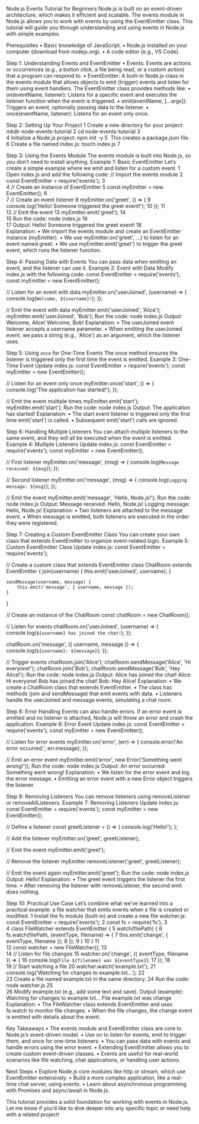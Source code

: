 

Node.js Events Tutorial for Beginners
Node.js is built on an event-driven architecture, which makes it efficient and scalable. The events module in Node.js allows you to work with events by using the EventEmitter class. This tutorial will guide you through understanding and using events in Node.js with simple examples.

Prerequisites
	•	Basic knowledge of JavaScript.
	•	Node.js installed on your computer (download from nodejs.org).
	•	A code editor (e.g., VS Code).

Step 1: Understanding Events and EventEmitter
	•	Events: Events are actions or occurrences (e.g., a button click, a file being read, or a custom action) that a program can respond to.
	•	EventEmitter: A built-in Node.js class in the events module that allows objects to emit (trigger) events and listen for them using event handlers.
The EventEmitter class provides methods like:
	•	on(eventName, listener): Listens for a specific event and executes the listener function when the event is triggered.
	•	emit(eventName, [...args]): Triggers an event, optionally passing data to the listener.
	•	once(eventName, listener): Listens for an event only once.

Step 2: Setting Up Your Project
	1	Create a new directory for your project: mkdir node-events-tutorial
	2	cd node-events-tutorial
	3	
	4	Initialize a Node.js project: npm init -y
	5	 This creates a package.json file.
	6	Create a file named index.js: touch index.js
	7	

Step 3: Using the Events Module
The events module is built into Node.js, so you don’t need to install anything.
Example 1: Basic EventEmitter
Let’s create a simple example where we emit and listen for a custom event.
	1	Open index.js and add the following code: // Import the events module
	2	const EventEmitter = require('events');
	3	
	4	// Create an instance of EventEmitter
	5	const myEmitter = new EventEmitter();
	6	
	7	// Create an event listener
	8	myEmitter.on('greet', () => {
	9	    console.log('Hello! Someone triggered the greet event!');
	10	});
	11	
	12	// Emit the event
	13	myEmitter.emit('greet');
	14	
	15	Run the code: node index.js
	16	
	17	Output: Hello! Someone triggered the greet event!
	18	
Explanation:
	•	We import the events module and create an EventEmitter instance (myEmitter).
	•	We use myEmitter.on('greet', ...) to listen for an event named greet.
	•	We use myEmitter.emit('greet') to trigger the greet event, which runs the listener function.

Step 4: Passing Data with Events
You can pass data when emitting an event, and the listener can use it.
Example 2: Event with Data
Modify index.js with the following code:
const EventEmitter = require('events');
const myEmitter = new EventEmitter();

// Listen for an event with data
myEmitter.on('userJoined', (username) => {
    console.log(`Welcome, ${username}!`);
});

// Emit the event with data
myEmitter.emit('userJoined', 'Alice');
myEmitter.emit('userJoined', 'Bob');
Run the code:
node index.js
Output:
Welcome, Alice!
Welcome, Bob!
Explanation:
	•	The userJoined event listener accepts a username parameter.
	•	When emitting the userJoined event, we pass a string (e.g., 'Alice') as an argument, which the listener uses.

Step 5: Using `once` for One-Time Events
The once method ensures the listener is triggered only the first time the event is emitted.
Example 3: One-Time Event
Update index.js:
const EventEmitter = require('events');
const myEmitter = new EventEmitter();

// Listen for an event only once
myEmitter.once('start', () => {
    console.log('The application has started!');
});

// Emit the event multiple times
myEmitter.emit('start');
myEmitter.emit('start');
Run the code:
node index.js
Output:
The application has started!
Explanation:
	•	The start event listener is triggered only the first time emit('start') is called.
	•	Subsequent emit('start') calls are ignored.

Step 6: Handling Multiple Listeners
You can attach multiple listeners to the same event, and they will all be executed when the event is emitted.
Example 4: Multiple Listeners
Update index.js:
const EventEmitter = require('events');
const myEmitter = new EventEmitter();

// First listener
myEmitter.on('message', (msg) => {
    console.log(`Message received: ${msg}`);
});

// Second listener
myEmitter.on('message', (msg) => {
    console.log(`Logging message: ${msg}`);
});

// Emit the event
myEmitter.emit('message', 'Hello, Node.js!');
Run the code:
node index.js
Output:
Message received: Hello, Node.js!
Logging message: Hello, Node.js!
Explanation:
	•	Two listeners are attached to the message event.
	•	When message is emitted, both listeners are executed in the order they were registered.

Step 7: Creating a Custom EventEmitter Class
You can create your own class that extends EventEmitter to organize event-related logic.
Example 5: Custom EventEmitter Class
Update index.js:
const EventEmitter = require('events');

// Create a custom class that extends EventEmitter
class ChatRoom extends EventEmitter {
    join(username) {
        this.emit('userJoined', username);
    }

    sendMessage(username, message) {
        this.emit('message', { username, message });
    }
}

// Create an instance of the ChatRoom
const chatRoom = new ChatRoom();

// Listen for events
chatRoom.on('userJoined', (username) => {
    console.log(`${username} has joined the chat!`);
});

chatRoom.on('message', ({ username, message }) => {
    console.log(`${username}: ${message}`);
});

// Trigger events
chatRoom.join('Alice');
chatRoom.sendMessage('Alice', 'Hi everyone!');
chatRoom.join('Bob');
chatRoom.sendMessage('Bob', 'Hey Alice!');
Run the code:
node index.js
Output:
Alice has joined the chat!
Alice: Hi everyone!
Bob has joined the chat!
Bob: Hey Alice!
Explanation:
	•	We create a ChatRoom class that extends EventEmitter.
	•	The class has methods (join and sendMessage) that emit events with data.
	•	Listeners handle the userJoined and message events, simulating a chat room.

Step 8: Error Handling
Events can also handle errors. If an error event is emitted and no listener is attached, Node.js will throw an error and crash the application.
Example 6: Error Event
Update index.js:
const EventEmitter = require('events');
const myEmitter = new EventEmitter();

// Listen for error events
myEmitter.on('error', (err) => {
    console.error('An error occurred:', err.message);
});

// Emit an error event
myEmitter.emit('error', new Error('Something went wrong!'));
Run the code:
node index.js
Output:
An error occurred: Something went wrong!
Explanation:
	•	We listen for the error event and log the error message.
	•	Emitting an error event with a new Error object triggers the listener.

Step 9: Removing Listeners
You can remove listeners using removeListener or removeAllListeners.
Example 7: Removing Listeners
Update index.js:
const EventEmitter = require('events');
const myEmitter = new EventEmitter();

// Define a listener
const greetListener = () => {
    console.log('Hello!');
};

// Add the listener
myEmitter.on('greet', greetListener);

// Emit the event
myEmitter.emit('greet');

// Remove the listener
myEmitter.removeListener('greet', greetListener);

// Emit the event again
myEmitter.emit('greet');
Run the code:
node index.js
Output:
Hello!
Explanation:
	•	The greet event triggers the listener the first time.
	•	After removing the listener with removeListener, the second emit does nothing.

Step 10: Practical Use Case
Let’s combine what we’ve learned into a practical example: a file watcher that emits events when a file is created or modified.
	1	Install the fs module (built-in) and create a new file watcher.js: const EventEmitter = require('events');
	2	const fs = require('fs');
	3	
	4	class FileWatcher extends EventEmitter {
	5	    watch(filePath) {
	6	        fs.watch(filePath, (eventType, filename) => {
	7	            this.emit('change', { eventType, filename });
	8	        });
	9	    }
	10	}
	11	
	12	const watcher = new FileWatcher();
	13	
	14	// Listen for file changes
	15	watcher.on('change', ({ eventType, filename }) => {
	16	    console.log(`File ${filename} was ${eventType}`);
	17	});
	18	
	19	// Start watching a file
	20	watcher.watch('example.txt');
	21	console.log('Watching for changes to example.txt...');
	22	
	23	Create a file named example.txt in the same directory.
	24	Run the code: node watcher.js
	25	
	26	Modify example.txt (e.g., add some text and save).
Output (example):
Watching for changes to example.txt...
File example.txt was change
Explanation:
	•	The FileWatcher class extends EventEmitter and uses fs.watch to monitor file changes.
	•	When the file changes, the change event is emitted with details about the event.

Key Takeaways
	•	The events module and EventEmitter class are core to Node.js’s event-driven model.
	•	Use on to listen for events, emit to trigger them, and once for one-time listeners.
	•	You can pass data with events and handle errors using the error event.
	•	Extending EventEmitter allows you to create custom event-driven classes.
	•	Events are useful for real-world scenarios like file watching, chat applications, or handling user actions.

Next Steps
	•	Explore Node.js core modules like http or stream, which use EventEmitter extensively.
	•	Build a more complex application, like a real-time chat server, using events.
	•	Learn about asynchronous programming with Promises and async/await in Node.js.

This tutorial provides a solid foundation for working with events in Node.js. Let me know if you’d like to dive deeper into any specific topic or need help with a related project!
